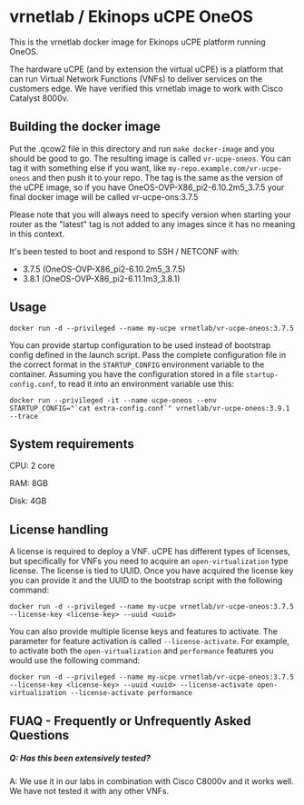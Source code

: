 vrnetlab / Ekinops uCPE OneOS
===========================
This is the vrnetlab docker image for Ekinops uCPE platform running OneOS.

The hardware uCPE (and by extension the virtual uCPE) is a platform that can run
Virtual Network Functions (VNFs) to deliver services on the customers edge. We
have verified this vrnetlab image to work with Cisco Catalyst 8000v.

Building the docker image
-------------------------
Put the .qcow2 file in this directory and run `make docker-image` and you should
be good to go. The resulting image is called `vr-ucpe-oneos`. You can tag it
with something else if you want, like `my-repo.example.com/vr-ucpe-oneos` and
then push it to your repo. The tag is the same as the version of the uCPE image,
so if you have OneOS-OVP-X86_pi2-6.10.2m5_3.7.5 your final docker image will be
called vr-ucpe-ons:3.7.5

Please note that you will always need to specify version when starting your
router as the "latest" tag is not added to any images since it has no meaning
in this context.

It's been tested to boot and respond to SSH / NETCONF with:

 * 3.7.5 (OneOS-OVP-X86_pi2-6.10.2m5_3.7.5)
 * 3.8.1 (OneOS-OVP-X86_pi2-6.11.1m3_3.8.1)

Usage
-----
```
docker run -d --privileged --name my-ucpe vrnetlab/vr-ucpe-oneos:3.7.5
```

You can provide startup configuration to be used instead of bootstrap config defined
in the launch script. Pass the complete configuration file in the correct
format in the `STARTUP_CONFIG` environment variable to the container.
Assuming you have the configuration stored in a file `startup-config.conf`, to
read it into an environment variable use this:

```
docker run --privileged -it --name ucpe-oneos --env STARTUP_CONFIG="`cat extra-config.conf`" vrnetlab/vr-ucpe-oneos:3.9.1 --trace
```

System requirements
-------------------
CPU: 2 core

RAM: 8GB

Disk: 4GB

License handling
----------------
A license is required to deploy a VNF. uCPE has different types of licenses, but
specifically for VNFs you need to acquire an `open-virtualization` type license.
The license is tied to UUID. Once you have acquired the license key you can
provide it and the UUID to the bootstrap script with the following command:

```
docker run -d --privileged --name my-ucpe vrnetlab/vr-ucpe-oneos:3.7.5 --license-key <license-key> --uuid <uuid>
```

You can also provide multiple license keys and features to activate. The
parameter for feature activation is called `--license-activate`. For example, to
activate both the `open-virtualization` and `performance` features you would use
the following command:

```
docker run -d --privileged --name my-ucpe vrnetlab/vr-ucpe-oneos:3.7.5 --license-key <license-key> --uuid <uuid> --license-activate open-virtualization --license-activate performance
```

FUAQ - Frequently or Unfrequently Asked Questions
-------------------------------------------------
##### Q: Has this been extensively tested?
A: We use it in our labs in combination with Cisco C8000v and it works well. We
   have not tested it with any other VNFs. 
